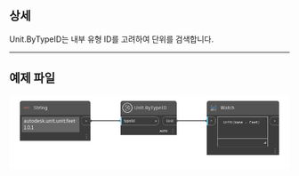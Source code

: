 ## 상세
Unit.ByTypeID는 내부 유형 ID를 고려하여 단위를 검색합니다.
___
## 예제 파일

![Unit.ByTypeID](./DynamoUnits.Unit.ByTypeID_img.png)
